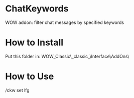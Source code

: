 # ChatKeywords
WOW addon: filter chat messages by specified keywords

# How to Install
Put this folder in: WOW_Classic\\_classic\_\Interface\AddOns\

# How to Use
/ckw set lfg
